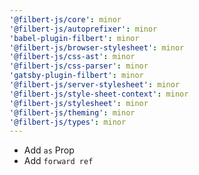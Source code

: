 ```yaml
---
'@filbert-js/core': minor
'@filbert-js/autoprefixer': minor
'babel-plugin-filbert': minor
'@filbert-js/browser-stylesheet': minor
'@filbert-js/css-ast': minor
'@filbert-js/css-parser': minor
'gatsby-plugin-filbert': minor
'@filbert-js/server-stylesheet': minor
'@filbert-js/style-sheet-context': minor
'@filbert-js/stylesheet': minor
'@filbert-js/theming': minor
'@filbert-js/types': minor
---
```


- Add `as` Prop
- Add `forward ref`
